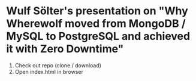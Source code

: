 # Wulf Sölter's presentation on "Why Wherewolf moved from MongoDB / MySQL to PostgreSQL and achieved it with Zero Downtime"

1. Check out repo (clone / download)
2. Open index.html in browser
